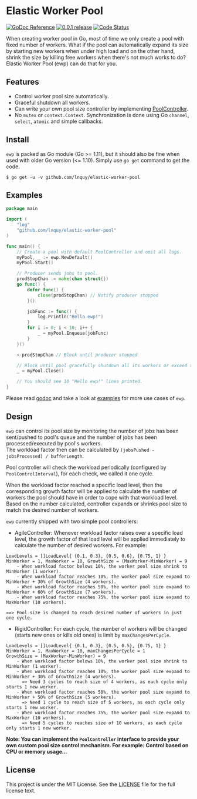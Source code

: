 # Elastic Worker Pool
<p align="left">
  <a href="https://godoc.org/github.com/lnquy/elastic-worker-pool" title="GoDoc Reference" rel="nofollow"><img src="https://img.shields.io/badge/go-documentation-blue.svg?style=flat" alt="GoDoc Reference"></a>
  <a href="https://github.com/fyne-io/fyne/releases/tag/v0.0.1" title="0.0.1 Release" rel="nofollow"><img src="https://img.shields.io/badge/version-0.0.1-blue.svg?style=flat" alt="0.0.1 release"></a>
  <a href="https://goreportcard.com/report/github.com/lnquy/elastic-worker-pool"><img src="https://goreportcard.com/badge/github.com/lnquy/elastic-worker-pool" alt="Code Status" /></a>
  <br />
  <!--<a href="https://travis-ci.org/github-com/lnquy/elastic-worker-pool"><img src="https://travis-ci.org/github-com/lnquy/elastic-worker-pool.svg" alt="Build Status" /></a>-->
  <!--<a href='https://coveralls.io/github/fyne-io/fyne?branch=develop'><img src='https://coveralls.io/repos/github/fyne-io/fyne/badge.svg?branch=develop' alt='Coverage Status' /></a>-->
  <!--<a href='https://sourcegraph.com/github.com/fyne-io/fyne?badge'><img src='https://sourcegraph.com/github.com/fyne-io/fyne/-/badge.svg' alt='Used By' /></a-->
</p>

When creating worker pool in Go, most of time we only create a pool with fixed number of workers.
What if the pool can automatically expand its size by starting new workers when under high load and on the other hand, shrink the size by killing free workers when there's not much works to do?
Elastic Worker Pool (ewp) can do that for you.

## Features

- Control worker pool size automatically.
- Graceful shutdown all workers.
- Can write your own pool size controller by implementing [PoolController](https://github.com/lnquy/elastic-worker-pool/blob/master/controller.go).
- No `mutex` or `context.Context`. Synchronization is done using Go `channel`, `select`, `atomic` and simple callbacks. 

## Install
`ewp` is packed as Go module (Go >= 1.11), but it should also be fine when used with older Go version (<= 1.10).
Simply use `go get` command to get the code.

```shell
$ go get -u -v github.com/lnquy/elastic-worker-pool
```

## Examples
```go
package main

import (
	"log"
	"github.com/lnquy/elastic-worker-pool"
)

func main() {
	// Create a pool with default PoolController and omit all logs.
	myPool, _ := ewp.NewDefault()
	myPool.Start()

	// Producer sends jobs to pool.
	prodStopChan := make(chan struct{})
	go func() {
		defer func() {
			close(prodStopChan) // Notify producer stopped
		}()

		jobFunc := func() {
			log.Println("Hello ewp!")
		}
		for i := 0; i < 10; i++ {
			_ = myPool.Enqueue(jobFunc)
		}
	}()

	<-prodStopChan // Block until producer stopped

	// Block until pool gracefully shutdown all its workers or exceed shutdown timeout.
	_ = myPool.Close()

	// You should see 10 "Hello ewp!" lines printed.
}

```

Please read [godoc](https://godoc.org/github.com/lnquy/elastic-worker-pool) and take a look at [examples](https://github.com/lnquy/elastic-worker-pool/blob/master/examples) for more use cases of `ewp`.  

## Design

`ewp` can control its pool size by monitoring the number of jobs has been sent/pushed to pool's queue and the number of jobs has been processed/executed by pool's workers.  
The workload factor then can be calculated by `(jobsPushed - jobsProcessed) / bufferLength`.  

Pool controller will check the workload periodically (configured by `PoolControlInterval`), for each check, we called it one cycle.

When the workload factor reached a specific load level, then the corresponding growth factor will be applied to calculate the number of workers the pool should have in order to cope with that workload level.  
Based on the number calculated, controller expands or shrinks pool size to match the desired number of workers.

`ewp` currently shipped with two simple pool controllers:

- AgileController: Whenever workload factor raises over a specific load level, the growth factor of that load level will be applied immediately to calculate the number of desired workers. For example:  

```
LoadLevels = []LoadLevel{ {0.1, 0.3}, {0.5, 0.6}, {0.75, 1} }
MinWorker = 1, MaxWorker = 10, GrowthSize = (MaxWorker-MinWorker) = 9
    - When workload factor belows 10%, the worker pool size shrink to MinWorker (1 worker).
    - When workload factor reaches 10%, the worker pool size expand to MinWorker + 30% of GrowthSize (4 workers).
    - When workload factor reaches 50%, the worker pool size expand to MinWorker + 60% of GrowthSize (7 workers).
    - When workload factor reaches 75%, the worker pool size expand to MaxWorker (10 workers).

==> Pool size is changed to reach desired number of workers in just one cycle.
```


- RigidController: For each cycle, the number of workers will be changed (starts new ones or kills old ones) is limit by `maxChangesPerCycle`.


```
LoadLevels = []LoadLevel{ {0.1, 0.3}, {0.5, 0.5}, {0.75, 1} }
MinWorker = 1, MaxWorker = 10, maxChangesPerCycle = 1
GrowthSize = (MaxWorker-MinWorker) = 9
    - When workload factor belows 10%, the worker pool size shrink to MinWorker (1 worker).
    - When workload factor reaches 10%, the worker pool size expand to MinWorker + 30% of GrowthSize (4 workers).
      => Need 3 cycles to reach size of 4 workers, as each cycle only starts 1 new worker.
    - When workload factor reaches 50%, the worker pool size expand to MinWorker + 50% of GrowthSize (5 workers).
      => Need 1 cycle to reach size of 5 workers, as each cycle only starts 1 new worker.
    - When workload factor reaches 75%, the worker pool size expand to MaxWorker (10 workers).
      => Need 5 cycles to reaches size of 10 workers, as each cycle only starts 1 new worker.
```

**Note: You can implement the `PoolController` interface to provide your own custom pool size control mechanism. For example: Control based on CPU or memory usage...**

## License

This project is under the MIT License. See the [LICENSE](https://github.com/lnquy/elastic-worker-pool/blob/master/LICENSE) file for the full license text.